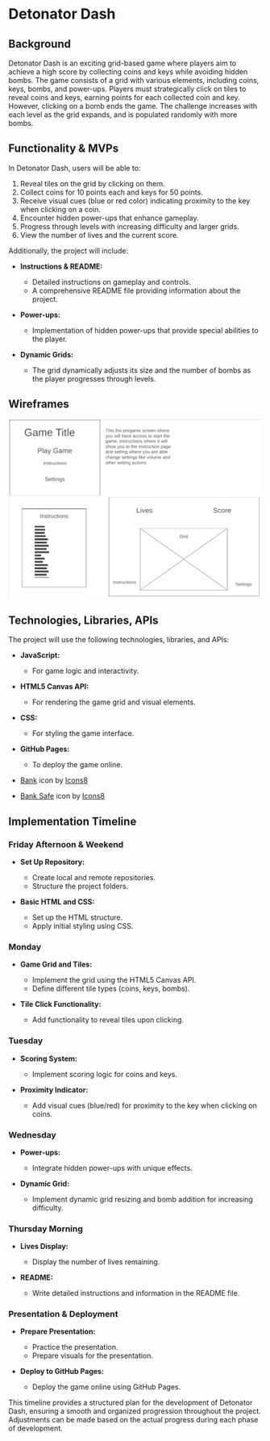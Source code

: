 # Detonator Dash

## Background

Detonator Dash is an exciting grid-based game where players aim to achieve a high score by collecting coins and keys while avoiding hidden bombs. The game consists of a grid with various elements, including coins, keys, bombs, and power-ups. Players must strategically click on tiles to reveal coins and keys, earning points for each collected coin and key. However, clicking on a bomb ends the game. The challenge increases with each level as the grid expands, and is populated randomly with more bombs.

## Functionality & MVPs

In Detonator Dash, users will be able to:

1. Reveal tiles on the grid by clicking on them.
2. Collect coins for 10 points each and keys for 50 points.
3. Receive visual cues (blue or red color) indicating proximity to the key when clicking on a coin.
4. Encounter hidden power-ups that enhance gameplay.
5. Progress through levels with increasing difficulty and larger grids.
6. View the number of lives and the current score.

Additionally, the project will include:

- **Instructions & README:**
  - Detailed instructions on gameplay and controls.
  - A comprehensive README file providing information about the project.

- **Power-ups:**
  - Implementation of hidden power-ups that provide special abilities to the player.

- **Dynamic Grids:**
  - The grid dynamically adjusts its size and the number of bombs as the player progresses through levels.

## Wireframes

![Alt text](image.png)

## Technologies, Libraries, APIs

The project will use the following technologies, libraries, and APIs:

- **JavaScript:**
  - For game logic and interactivity.

- **HTML5 Canvas API:**
  - For rendering the game grid and visual elements.

- **CSS:**
  - For styling the game interface.

- **GitHub Pages:**
  - To deploy the game online.

- <a target="_blank" href="https://icons8.com/icon/EJum2jug7UZq/bank">Bank</a> icon by <a target="_blank" href="https://icons8.com">Icons8</a>
- <a target="_blank" href="https://icons8.com/icon/TT4FFC7dCuDO/bank-safe">Bank Safe</a> icon by <a target="_blank" href="https://icons8.com">Icons8</a>

## Implementation Timeline

### Friday Afternoon & Weekend

- **Set Up Repository:**
  - Create local and remote repositories.
  - Structure the project folders.

- **Basic HTML and CSS:**
  - Set up the HTML structure.
  - Apply initial styling using CSS.

### Monday

- **Game Grid and Tiles:**
  - Implement the grid using the HTML5 Canvas API.
  - Define different tile types (coins, keys, bombs).

- **Tile Click Functionality:**
  - Add functionality to reveal tiles upon clicking.

### Tuesday

- **Scoring System:**
  - Implement scoring logic for coins and keys.

- **Proximity Indicator:**
  - Add visual cues (blue/red) for proximity to the key when clicking on coins.

### Wednesday

- **Power-ups:**
  - Integrate hidden power-ups with unique effects.

- **Dynamic Grid:**
  - Implement dynamic grid resizing and bomb addition for increasing difficulty.

### Thursday Morning

- **Lives Display:**
  - Display the number of lives remaining.

- **README:**
  - Write detailed instructions and information in the README file.

### Presentation & Deployment

- **Prepare Presentation:**
  - Practice the presentation.
  - Prepare visuals for the presentation.

- **Deploy to GitHub Pages:**
  - Deploy the game online using GitHub Pages.

This timeline provides a structured plan for the development of Detonator Dash, ensuring a smooth and organized progression throughout the project. Adjustments can be made based on the actual progress during each phase of development.
